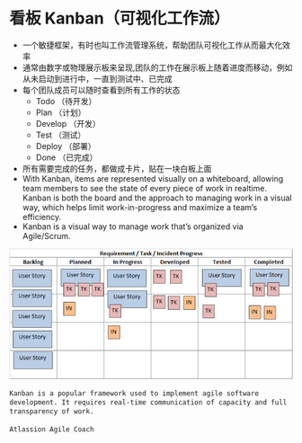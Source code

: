 # 看板 Kanban（可视化工作流）

* 一个敏捷框架，有时也叫工作流管理系统，帮助团队可视化工作从而最大化效率
* 通常由数字或物理展示板来呈现,团队的工作在展示板上随着进度而移动，例如从未启动到进行中，一直到测试中、已完成
* 每个团队成员可以随时查看到所有工作的状态
  - Todo （待开发）
  - Plan （计划）
  - Develop （开发）
  - Test （测试）
  - Deploy （部署）
  - Done （已完成）
* 所有需要完成的任务，都做成卡片，贴在一块白板上面
* With Kanban, items are represented visually on a whiteboard, allowing team members to see the state of every piece of work in realtime. Kanban is both the board and the approach to managing work in a visual way, which helps limit work-in-progress and maximize a team’s efficiency.
* Kanban is a visual way to manage work that’s organized via Agile/Scrum.

![看板墙](../_static/kanban.png "Optional title")

```
Kanban is a popular framework used to implement agile software development. It requires real-time communication of capacity and full transparency of work.

Atlassion Agile Coach
```
